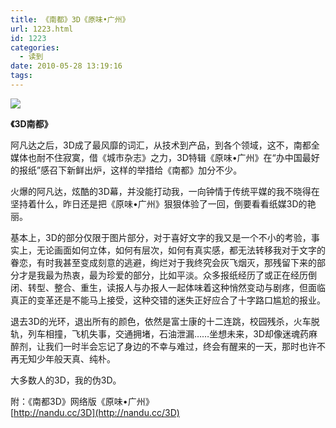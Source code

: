 ```yaml
---
title: 《南都》3D《原味•广州》
url: 1223.html
id: 1223
categories:
  - 读到
date: 2010-05-28 13:19:16
tags:
---
```


![](http://photo.guolaijie.com/rooufer/attachments/month_1005/k201052813192.jpg)  
  

**《3D南都》**

  
阿凡达之后，3D成了最风靡的词汇，从技术到产品，到各个领域，这不，南都全媒体也耐不住寂寞，借《城市杂志》之力，3D特辑《原味•广州》在“办中国最好的报纸”感召下新鲜出炉，这样的举措给《南都》加分不少。  
  
火爆的阿凡达，炫酷的3D幕，并没能打动我，一向钟情于传统平媒的我不晓得在坚持着什么，昨日还是把《原味•广州》狠狠体验了一回，倒要看看纸媒3D的艳丽。  
  
基本上，3D的部分仅限于图片部分，对于喜好文字的我又是一个不小的考验，事实上，无论画面如何立体，如何有层次，如何有真实感，都无法转移我对于文字的眷恋，有时我甚至变成刻意的逃避，绚烂对于我终究会灰飞烟灭，那残留下来的部分才是我最为热衷，最为珍爱的部分，比如平淡。众多报纸经历了或正在经历倒闭、转型、整合、重生，读报人与办报人一起体味着这种悄然变动与剧疼，但面临真正的变革还是不能马上接受，这种交错的迷失正好应合了十字路口尴尬的报业。  
  
退去3D的光环，退出所有的颜色，依然是富士康的十二连跳，校园残杀，火车脱轨，列车相撞，飞机失事，交通拥堵，石油泄漏……坐想未来，3D却像迷魂药麻醉剂，让我们一时半会忘记了身边的不幸与难过，终会有醒来的一天，那时也许不再无知少年般天真、纯朴。  
  
大多数人的3D，我的伪3D。  
  
附：《南都3D》网络版《原味•广州》  
[http://nandu.cc/3D](http://nandu.cc/3D)
